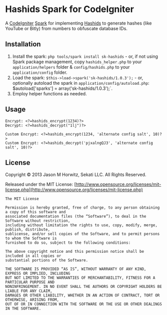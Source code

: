 
Hashids Spark for CodeIgniter
============================

A [CodeIgniter](http://codeigniter.com) [Spark](http://getsparks.org/) for implementing [Hashids](http://www.hashids.org) to generate hashes (like YouTube or Bitly) from numbers to obfuscate database IDs.


Installation
-------------------------------------

1. Install the spark: `php tools/spark install sk-hashids` - or, if not using Spark package management, copy `hashids_helper.php` to your `application/helpers` folder & `config/hashids.php` to your `application/config` folder.
2. Load the spark: `$this->load->spark('sk-hashids/1.0.3');` - or, optionally autoload the spark in `application/config/autoload.php`: $autoload['sparks'] = array('sk-hashids/1.0.3');`.
3. Employ helper functions as needed.


Usage
-------------------------------------

	Encrypt: <?=hashids_encrypt(1234)?>
	Decrypt: <?=hashids_decrypt("1lj")?>

	Custom Encrypt: <?=hashids_encrypt(1234, 'alternate config salt', 10)?>
	Custom Encrypt: <?=hashids_decrypt('pjxalngQJ3', 'alternate config salt', 10)?>


License
-------------------------------------

Copyright © 2013 Jason M Horwitz, Sekati LLC. All Rights Reserved.

Released under the MIT License: [http://www.opensource.org/licenses/mit-license.php](http://www.opensource.org/licenses/mit-license.php)

	The MIT License

	Permission is hereby granted, free of charge, to any person obtaining a copy of this software and
	associated documentation files (the “Software”), to deal in the Software without restriction,
	including without limitation the rights to use, copy, modify, merge, publish, distribute,
	sublicense, and/or sell copies of the Software, and to permit persons to whom the Software is
	furnished to do so, subject to the following conditions:

	The above copyright notice and this permission notice shall be included in all copies or
	substantial portions of the Software.

	THE SOFTWARE IS PROVIDED “AS IS”, WITHOUT WARRANTY OF ANY KIND, EXPRESS OR IMPLIED, INCLUDING
	BUT NOT LIMITED TO THE WARRANTIES OF MERCHANTABILITY, FITNESS FOR A PARTICULAR PURPOSE AND
	NONINFRINGEMENT. IN NO EVENT SHALL THE AUTHORS OR COPYRIGHT HOLDERS BE LIABLE FOR ANY CLAIM,
	DAMAGES OR OTHER LIABILITY, WHETHER IN AN ACTION OF CONTRACT, TORT OR OTHERWISE, ARISING FROM,
	OUT OF OR IN CONNECTION WITH THE SOFTWARE OR THE USE OR OTHER DEALINGS IN THE SOFTWARE.

